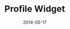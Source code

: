 ---
layout:     project
category:   project

published:  false

title:      Profile Widget
date:       2014-05-17
preview:    /images/profile_widget.jpg

website_url:    http://cl.ly/3826123h0h0b
website_name:   Download Sketch freebie
---